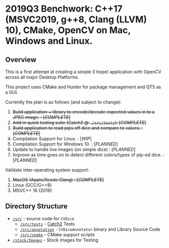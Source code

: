 # 2019Q3 Benchwork: C++17 (MSVC2019, g++8, Clang (LLVM) 10), CMake, OpenCV on Mac, Windows and Linux.

## Overview

This is a first attempt at creating a simple (I hope) application with OpenCV across all major Desktop Platforms.

This project uses CMake and Hunter for package management and QT5 as a GUI.

Currently the plan is as follows (and subject to change):

1. ~~Build application + library to encode/decode expected values in to a JPEG image. : \[*COMPLETE*]~~
2. ~~Add in quick testing suite (Catch2 @ `./src/tests`): \[*COMPLETE*]~~
3. ~~Build application to read pips off dice and compare to values. : \[*COMPLETE*]~~
4. Compilation Support for Linux. : \[*WIP*]
5. Compilation Support for Windows 10. : \[*PLANNED*]
6. Update to handle live images (on simple dice) : \[*PLANNED*]
7. Improve as time goes on to detect different colors/types of pip-ed dice. : \[*PLANNED*]

Validate inter-operating system support:

1. ~~MacOS (Apple/Xcode Clang) : \[*COMPLETE*]~~
2. Linux (GCC/G++8)
3. MSVC++ 16 (2019)

## Directory Structure

- [`/src`](./src) - source code for `CVDice`
	- [`/src/tests`](./src/tests) - [Catch2](https://github.com/catchorg/Catch2) Tests
	- [`/src/annotation`](./src/annotation) - `CVDiceAnnotator` binary and Library Source Code
	- [`/src/cmake`](./src/cmake) - CMake support scripts
- [`/stock/Images`](./stock/Images) - Stock images for Testing